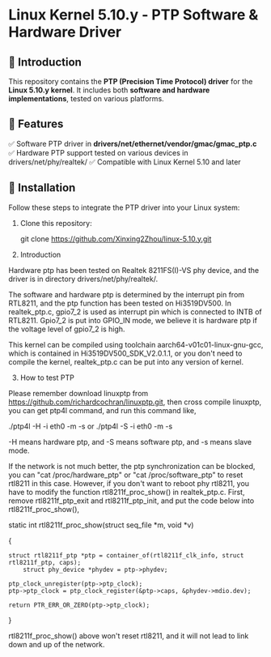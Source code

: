 # Linux Kernel 5.10.y - PTP Software & Hardware Driver

## 🔹 Introduction
This repository contains the **PTP (Precision Time Protocol) driver** for 
the **Linux 5.10.y kernel**. It includes both **software and hardware implementations**, 
tested on various platforms.

## 🔹 Features
✅ Software PTP driver in **drivers/net/ethernet/vendor/gmac/gmac_ptp.c**  
✅ Hardware PTP support tested on various devices in drivers/net/phy/realtek/ 
✅ Compatible with Linux Kernel 5.10 and later  

## 🔹 Installation
Follow these steps to integrate the PTP driver into your Linux system:

1. Clone this repository:

   git clone https://github.com/Xinxing2Zhou/linux-5.10.y.git

2. Introduction

Hardware ptp has been tested on Realtek 8211FS(I)-VS phy device, 
and the driver is in directory drivers/net/phy/realtek/.

The software and hardware ptp is determined by the interrupt pin 
from RTL8211, and the ptp function has been tested on Hi3519DV500.
In realtek_ptp.c, gpio7_2 is used as interrupt pin which is connected 
to INTB of RTL8211. Gpio7_2 is put into GPIO_IN mode, we believe 
it is hardware ptp if the voltage level of gpio7_2 is high.

This kernel can be compiled using toolchain aarch64-v01c01-linux-gnu-gcc,
which is contained in Hi3519DV500_SDK_V2.0.1.1, or you don't need to 
compile the kernel, realtek_ptp.c can be put into any version of kernel.

3. How to test PTP

Please remember download linuxptp from https://github.com/richardcochran/linuxptp.git,
then cross compile linuxptp, you can get ptp4l command, and run this command like,

./ptp4l -H -i eth0 -m -s
or
./ptp4l -S -i eth0 -m -s

-H means hardware ptp, and -S means software ptp, and -s means slave mode.

If the network is not much better, the ptp synchronization can be blocked,
you can "cat /proc/hardware_ptp" or "cat /proc/software_ptp" to reset rtl8211
in this case. However, if you don't want to reboot phy rtl8211, you have to
modify the function rtl8211f_proc_show() in realtek_ptp.c. First, remove 
rtl8211f_ptp_exit and rtl8211f_ptp_init, and put the code below into rtl8211f_proc_show(),


static int rtl8211f_proc_show(struct seq_file *m, void *v)

{

	struct rtl8211f_ptp *ptp = container_of(rtl8211f_clk_info, struct rtl8211f_ptp, caps);
        struct phy_device *phydev = ptp->phydev;

	ptp_clock_unregister(ptp->ptp_clock);
	ptp->ptp_clock = ptp_clock_register(&ptp->caps, &phydev->mdio.dev);

	return PTR_ERR_OR_ZERO(ptp->ptp_clock);

}

rtl8211f_proc_show() above won't reset rtl8211, and it will not lead to link down and up
of the network.
